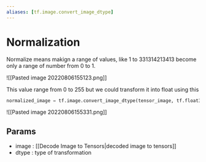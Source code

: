 ```yaml
---
aliases: [tf.image.convert_image_dtype]
---
```

# Normalization
Normalize means makign a range of values, like 1 to 331314213413 become only a range of number from 0 to 1. 

![[Pasted image 20220806155123.png]]

This value range from 0 to 255 but we could transform it into float using this
```python
normalized_image = tf.image.convert_image_dtype(tensor_image, tf.float32)
```

![[Pasted image 20220806155331.png]]


## Params
- image :  [[Decode Image to Tensors|decoded image to tensors]]
- dtype : type of transformation